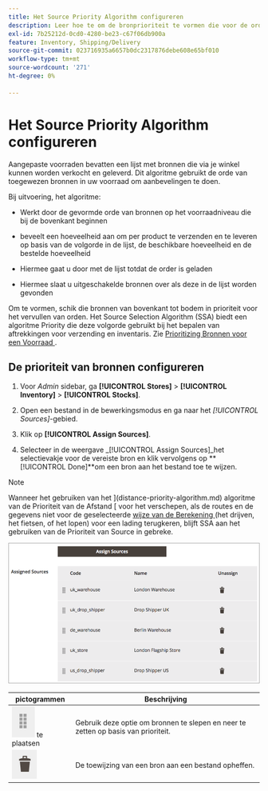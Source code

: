 ```yaml
---
title: Het Source Priority Algorithm configureren
description: Leer hoe te om de bronprioriteit te vormen die voor de orde van toegewezen bronnen in uw voorraad wordt gebruikt om aanbevelingen te doen.
exl-id: 7b25212d-0cd0-4280-be23-c67f06db900a
feature: Inventory, Shipping/Delivery
source-git-commit: 023716935a6657b0dc2317876debe608e65bf010
workflow-type: tm+mt
source-wordcount: '271'
ht-degree: 0%

---
```


# Het Source Priority Algorithm configureren

Aangepaste voorraden bevatten een lijst met bronnen die via je winkel kunnen worden verkocht en geleverd. Dit algoritme gebruikt de orde van toegewezen bronnen in uw voorraad om aanbevelingen te doen.

Bij uitvoering, het algoritme:

- Werkt door de gevormde orde van bronnen op het voorraadniveau die bij de bovenkant beginnen

- beveelt een hoeveelheid aan om per product te verzenden en te leveren op basis van de volgorde in de lijst, de beschikbare hoeveelheid en de bestelde hoeveelheid

- Hiermee gaat u door met de lijst totdat de order is geladen

- Hiermee slaat u uitgeschakelde bronnen over als deze in de lijst worden gevonden

Om te vormen, schik die bronnen van bovenkant tot bodem in prioriteit voor het vervullen van orden. Het Source Selection Algorithm (SSA) biedt een algoritme Priority die deze volgorde gebruikt bij het bepalen van aftrekkingen voor verzending en inventaris. Zie [ Prioritizing Bronnen voor een Voorraad ](stocks-prioritize-sources.md).

## De prioriteit van bronnen configureren

1. Voor _Admin_ sidebar, ga **[!UICONTROL Stores]** > **[!UICONTROL Inventory]** > **[!UICONTROL Stocks]**.

1. Open een bestand in de bewerkingsmodus en ga naar het _[!UICONTROL Sources]_-gebied.

1. Klik op **[!UICONTROL Assign Sources]**.

1. Selecteer in de weergave _[!UICONTROL Assign Sources]_het selectievakje voor de vereiste bron en klik vervolgens op **[!UICONTROL Done]**om een bron aan het bestand toe te wijzen.

>[!NOTE]
>
>Wanneer het gebruiken van het ](distance-priority-algorithm.md) algoritme van de Prioriteit van de Afstand [ voor het verschepen, als de routes en de gegevens niet voor de geselecteerde [ wijze van de Berekening ](distance-priority-algorithm.md) (het drijven, het fietsen, of het lopen) voor een lading terugkeren, blijft SSA aan het gebruiken van de Prioriteit van Source in gebreke.

![ orde van Source na prioritering ](assets/inventory-stock-priority-after.png)

| pictogrammen | Beschrijving |
|----------------------------------------------|----------------------------------------------------------------|
| ![ belemmering en laat vallen het pictogram om prioriteit ](assets/icon-drag-and-drop-action.png) te plaatsen | Gebruik deze optie om bronnen te slepen en neer te zetten op basis van prioriteit. |
| ![ klik pictogram aan unassign een bron ](assets/icon-delete-action.png) | De toewijzing van een bron aan een bestand opheffen. |
